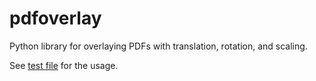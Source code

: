 # pdfoverlay

Python library for overlaying PDFs with translation, rotation, and scaling.

See [test file](./test/test_core.py) for the usage.
